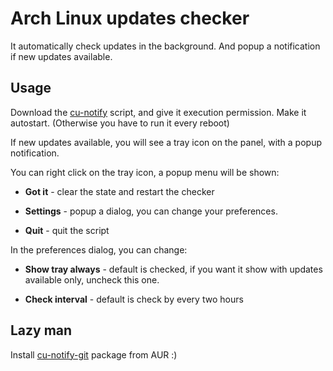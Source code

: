 # Arch Linux updates checker

It automatically check updates in the background.  And popup a notification if new updates available.

## Usage

Download the [cu-notify](https://github.com/timxx/cu-notify/raw/master/cu-notify)  script, and give it execution permission.
Make it autostart. (Otherwise you have to run it every reboot)

If  new updates available, you will see a tray icon on the panel,
with a popup notification.

You can right click on the tray icon, a popup menu will be shown:

- **Got it**  - clear the state and restart the checker

- **Settings** - popup a dialog, you can change your preferences.

- **Quit** - quit the script

In the preferences dialog, you can change:

- **Show tray always** - default is checked, if you want it show with updates available only, uncheck this one.

- **Check interval** - default is check by every two hours


## Lazy man

Install [cu-notify-git](https://aur.archlinux.org/packages/cu-notify-git) package from AUR :)
